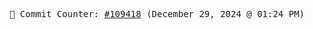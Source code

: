 <p align="center">
    <samp>
        📮 Commit Counter: <a href="https://github.com/Javascript-void0/Javascript-void0/commits/main">#109418</a> (December 29, 2024 @ 01:24 PM)
    </samp>
</p>
